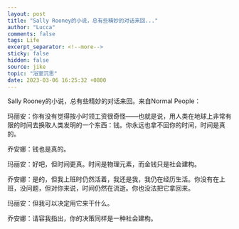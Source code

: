 ```yaml
---
layout: post
title: "Sally Rooney的小说，总有些精妙的对话来回..."
author: "Lucca"
comments: false
tags: Life
excerpt_separator: <!--more-->
sticky: false
hidden: false
source: jike
topic: "浴室沉思"
date: 2023-03-06 16:25:32 +0800
---
```


Sally Rooney的小说，总有些精妙的对话来回。来自Normal People：

<!--more-->



玛丽安：你有没有觉得按小时领工资很奇怪——也就是说，用人类在地球上非常有限的时间去换取人类发明的一个东西：钱。你永远也拿不回你的时间，时间是真的。

乔安娜：钱也是真的。

玛丽安：好吧，但时间更真。时间是物理元素，而金钱只是社会建构。

乔安娜：是的，但我上班时仍然活着，我还是我，我仍在经历生活。你没有在上班，没问题，但对你来说，时间仍然在流逝。你也没法把它拿回来。

玛丽安：但我可以决定用它来干什么。

乔安娜：请容我指出，你的决策同样是一种社会建构。
